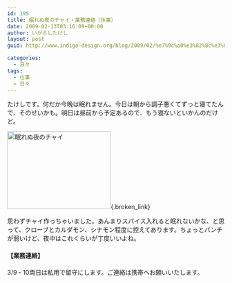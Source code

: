 ```yaml
---
id: 195
title: 眠れぬ夜のチャイ・業務連絡（休業）
date: 2009-02-13T03:16:09+00:00
author: いがらしたけし
layout: post
guid: http://www.indigo-design.org/blog/2009/02/%e7%9c%a0%e3%82%8c%e3%81%ac%e5%a4%9c%e3%81%ae%e3%83%81%e3%83%a3%e3%82%a4%e3%83%bb%e6%a5%ad%e5%8b%99%e9%80%a3%e7%b5%a1%ef%bc%88%e4%bc%91%e6%a5%ad%ef%bc%89/

categories:
  - 日々
tags:
  - 仕事
  - 日々
---
```

たけしです。何だか今晩は眠れません。今日は朝から調子悪くてずっと寝てたんで、そのせいかも。明日は昼前から予定あるので、もう寝ないといかんのだけど。

[<img style="border:0" src="http://art3.photozou.jp/pub/767/120767/photo/17822173.jpg" alt="眠れぬ夜のチャイ" width="240" height="180" />](http://photozou.jp/photo/show/120767/17822173){.broken_link}

思わずチャイ作っちゃいました。あんまりスパイス入れると眠れないかな、と思って、クローブとカルダモン、シナモン程度に控えてあります。ちょっとパンチが弱いけど、夜中はこれくらいが丁度いいよね。

#### 【業務連絡】

3/9・10両日は私用で留守にします。ご連絡は携帯へお願いいたします。
